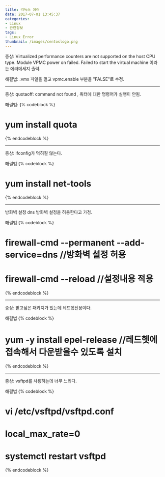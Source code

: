 ```yaml
---
title: 리눅스 에러
date: 2017-07-01 13:45:37
categories:
- Linux
- 관련정보
tags:
- Linux Error
thumbnail: /images/centoslogo.png
---
```


증상:
Virtualized performance counters are not supported on the host CPU type. Module VPMC power on failed. Failed to start the virtual machine 이라는 에러메세지 출력.

해결법:
.vmx 파일을 열고 vpmc.enable 부분을 "FALSE"로 수정.

---

증상:
quotaoff: command not found    , 쿼터에 대한 명령어가 실행이 안됨.

해결법:
{% codeblock %}
# yum install quota
{% endcodeblock %}

---

증상:
ifconfig가 먹히질 않는다.

해결법
{% codeblock %}
# yum install net-tools
{% endcodeblock %}

---

방화벽 설정
dns 방화벽 설정을 허용한다고 가정.

해결법
{% codeblock %}
# firewall-cmd --permanent --add-service=dns  //방화벽 설정 허용
# firewall-cmd --reload     //설정내용 적용
{% endcodeblock %}


---

증상:
받고싶은 패키지가 있는데 레드헷전용이다.

해결법
{% codeblock %}
# yum -y install epel-release   //레드헷에 접속해서 다운받을수 있도록 설치
{% endcodeblock %}

---

증상: vsftpd를 사용하는데 너무 느리다.

해결법
{% codeblock %}
# vi /etc/vsftpd/vsftpd.conf

# local_max_rate=0

# systemctl restart vsftpd 

{% endcodeblock %}
